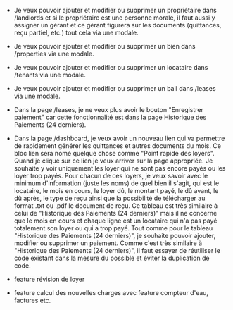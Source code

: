 - Je veux pouvoir ajouter et modifier ou supprimer un propriétaire dans /landlords et si le propriétaire est une personne morale, il faut aussi y assigner un gérant et ce gérant figurera sur les documents (quittances, reçu partiel, etc.) tout cela via une modale.

- Je veux pouvoir ajouter et modifier ou supprimer un bien dans /properties via une modale.

- Je veux pouvoir ajouter et modifier ou supprimer un locataire dans /tenants via une modale.

- Je veux pouvoir ajouter et modifier ou supprimer un bail dans /leases via une modale.

- Dans la page /leases, je ne veux plus avoir le bouton "Enregistrer paiement" car cette fonctionnalité est dans la page Historique des Paiements (24 derniers).

- Dans la page /dashboard, je veux avoir un nouveau lien qui va permettre de rapidement générer les quittances et autres documents du mois. Ce bloc lien sera nomé quelque chose comme "Point rapide des loyers". Quand je clique sur ce lien je veux arriver sur la page appropriée. Je souhaite y voir uniquement les loyer qui ne sont pas encore payés ou les loyer trop payés. Pour chacun de ces loyers, je veux savoir avec le minimum d'information (juste les noms) de quel bien il s'agit, qui est le locataire, le mois en cours, le loyer dû, le montant payé, le dû avant, le dû après, le type de reçu ainsi que la possibilité de télécharger au format .txt ou .pdf le document de reçu. Ce tableau est très similaire à celui de "Historique des Paiements (24 derniers)" mais il ne concerne que le mois en cours et chaque ligne est un locataire qui n'a pas payé totalement son loyer ou qui a trop payé. Tout comme pour le tableau "Historique des Paiements (24 derniers)", je souhaite pouvoir ajouter, modifier ou supprimer un paiement. Comme c'est très similaire à "Historique des Paiements (24 derniers)", il faut essayer de réutiliser le code existant dans la mesure du possible et éviter la duplication de code.

- feature révision de loyer

- feature calcul des nouvelles charges avec feature compteur d'eau, factures etc.
